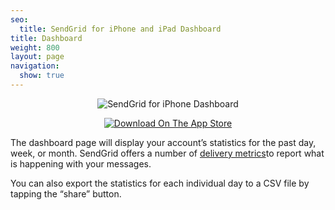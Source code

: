 ```yaml
---
seo:
  title: SendGrid for iPhone and iPad Dashboard
title: Dashboard
weight: 800
layout: page
navigation:
  show: true
---
```


<p style="text-align:center">
	<img src="{{root_url}}/images/sendgrid_for_iphone_dashboard.gif" alt="SendGrid for iPhone Dashboard" style="display:inline"/>
</p>

<p style="text-align:center">
	<a href="https://itunes.apple.com/us/app/sendgrid/id916808878?mt=8" target="_blank">
		<img src="{{root_url}}/images/download_app_store.svg" alt="Download On The App Store" style="display:inline;border:none;" />
	</a>
</p>

The dashboard page will display your account’s statistics for the past day, week, or month. SendGrid offers a number of [delivery metrics]({{root_url}}/User_Guide/Delivery_Metrics/index.html)to report what is happening with your messages.

You can also export the statistics for each individual day to a CSV file by tapping the “share” button.

